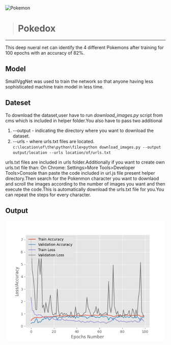 ![Pokemon](https://www.pyimagesearch.com/wp-content/uploads/2018/04/cnn_keras_squirtle_result_01.png)


># Pokedox
***
This deep nueral net can identify the 4 different Pokemons after training for 100 epochs with an accuracy of 82%.

## Model 
SmallVggNet was used to train the network so that anyone having less sophisticated machine train model in less time.

## Dateset
To download the dataset,user have to run _download_images.py_ script from cms which is included in helper folder.You also have to pass two additional 
1) --output - indicating the directory where you want to download the dataset.
2) --urls - where urls.txt files are located.
`c:\location\of\the\python\file>python download_images.py --output output/location --urls location/of/urls.txt`

urls.txt files are included in urls folder.Additionally if you want to create own urls.txt file than:
On Chrome: Settings>More Tools>Developer Tools>Console than paste the code included in url.js file present helper directory.Then search for the Pokenmon character you want to downlaod and scroll the images according to the number of images you want and then execute the code.This is automatically download the urls.txt file for you.You can repeat the steps for every character.

## Output
![Plot](https://github.com/suhaneshivam/Pokedox/blob/main/output/plot.png?raw=true)






